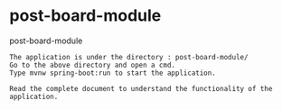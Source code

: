 # post-board-module
post-board-module

````
The application is under the directory : post-board-module/
Go to the above directory and open a cmd.
Type mvnw spring-boot:run to start the application.

Read the complete document to understand the functionality of the application.
````
